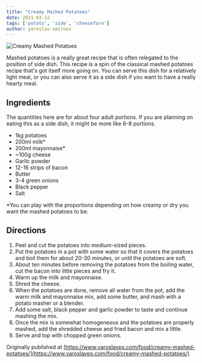 ```yaml
---
title: "Creamy Mashed Potatoes"
date: 2021-03-12
tags: ['potato', 'side', 'cheesefare']
author: yaroslav-smirnov
---
```


![Creamy Mashed Potatoes](/pix/creamy-mashed-potatoes.webp)

Mashed potatoes is a really great recipe that is often relegated to the position
of side dish. This recipe is a spin of the classical mashed potatoes recipe
that's got itself more going on. You can serve this dish for a relatively light
meal, or you can also serve it as a side dish if you want to have a really
hearty meal.

## Ingredients

The quantities here are for about four adult portions. If you are planning on
eating this as a side dish, it might be more like 6-8 portions.

* 1kg potatoes
* 200ml milk*
* 200ml mayonnaise*
* ~100g cheese
* Garlic powder
* 12-16 strips of bacon
* Butter
* 3-4 green onions
* Black pepper
* Salt

\*You can play with the proportions depending on how creamy or dry you want the
mashed potatoes to be.

## Directions

1. Peel and cut the potatoes into medium-sized pieces.
2. Put the potatoes in a pot with some water so that it covers the potatoes and
   boil them for about 20-30 minutes, or until the potatoes are soft.
3. About ten minutes before removing the potatoes from the boiling water, cut
   the bacon into little pieces and fry it.
4. Warm up the milk and mayonnaise.
5. Shred the cheese.
6. When the potatoes are done, remove all water from the pot, add the warm milk
   and mayonnaise mix, add some butter, and mash with a potato masher or a
   blender.
7. Add some salt, black pepper and garlic powder to taste and continue mashing
   the mix.
8. Once the mix is somewhat homogeneous and the potatoes are properly mashed,
   add the shredded cheese and fried bacon and mix a little.
9. Serve and top with chopped green onions.

Originally published
at [https://www.yaroslavps.com/food/creamy-mashed-potatoes/](https://www.yaroslavps.com/food/creamy-mashed-potatoes/)
